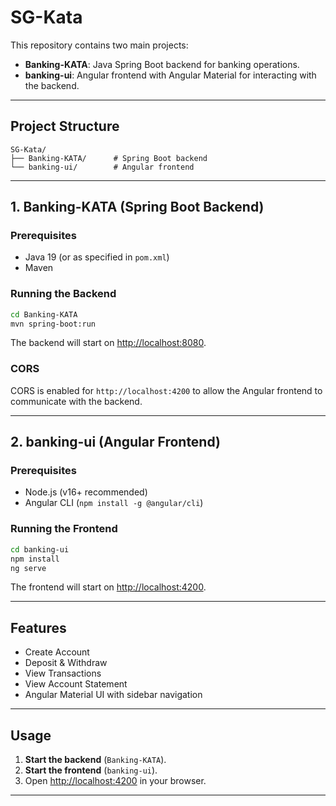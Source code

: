# SG-Kata

This repository contains two main projects:

- **Banking-KATA**: Java Spring Boot backend for banking operations.
- **banking-ui**: Angular frontend with Angular Material for interacting with the backend.

---

## Project Structure

```
SG-Kata/
├── Banking-KATA/      # Spring Boot backend
└── banking-ui/        # Angular frontend
```

---

## 1. Banking-KATA (Spring Boot Backend)

### Prerequisites

- Java 19 (or as specified in `pom.xml`)
- Maven

### Running the Backend

```sh
cd Banking-KATA
mvn spring-boot:run
```

The backend will start on [http://localhost:8080](http://localhost:8080).

### CORS

CORS is enabled for `http://localhost:4200` to allow the Angular frontend to communicate with the backend.

---

## 2. banking-ui (Angular Frontend)

### Prerequisites

- Node.js (v16+ recommended)
- Angular CLI (`npm install -g @angular/cli`)

### Running the Frontend

```sh
cd banking-ui
npm install
ng serve
```

The frontend will start on [http://localhost:4200](http://localhost:4200).

---

## Features

- Create Account
- Deposit & Withdraw
- View Transactions
- View Account Statement
- Angular Material UI with sidebar navigation

---

## Usage

1. **Start the backend** (`Banking-KATA`).
2. **Start the frontend** (`banking-ui`).
3. Open [http://localhost:4200](http://localhost:4200) in your browser.

---

